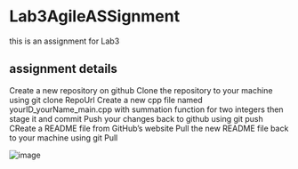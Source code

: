 # Lab3AgileASSignment
this is an assignment for Lab3 
## assignment details 
Create a new repository on github
Clone the repository to your machine using git clone RepoUrl
Create a new cpp file named yourID_yourName_main.cpp with summation function for two integers then stage it and commit
Push your changes back to github using git push
CReate a README file from GitHub’s website
Pull the new README file back to your machine using git Pull

![image](https://github.com/user-attachments/assets/8a17b292-a0ea-491f-9ac0-156836bd54a9)
